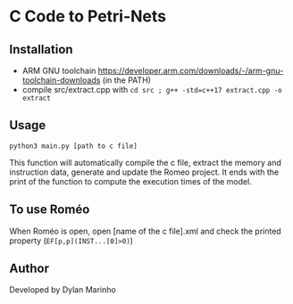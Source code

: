 # C Code to Petri-Nets

## Installation
- ARM GNU toolchain https://developer.arm.com/downloads/-/arm-gnu-toolchain-downloads (in the PATH)
- compile src/extract.cpp with `cd src ; g++ -std=c++17 extract.cpp -o extract`

## Usage
`python3 main.py [path to c file]`

This function will automatically compile the c file, extract the memory and instruction data, generate and update the Romeo project. It ends with the print of the function to compute the execution times of the model.

## To use Roméo
When Roméo is open, open [name of the c file].xml and check the printed property (`EF[p,p](INST...[0]>0)`)

## Author
Developed by Dylan Marinho
